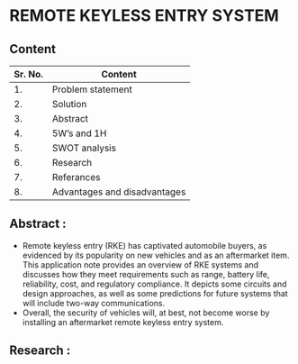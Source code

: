 # REMOTE KEYLESS ENTRY SYSTEM
## Content
| Sr. No.| Content |
| ----- | ---- |
| 1.| Problem statement |
| 2.| Solution |
| 3.| Abstract |
| 4.| 5W’s and 1H |
| 5.| SWOT analysis |
| 6.| Research |
| 7.| Referances |
| 8. | Advantages and disadvantages |



## Abstract : 
- Remote keyless entry (RKE) has captivated automobile buyers, as evidenced by its popularity on new vehicles and as an aftermarket item. This application note provides an overview of RKE systems and discusses how they meet requirements such as range, battery life, reliability, cost, and regulatory compliance. It depicts some circuits and design approaches, as well as some predictions for future systems that will include two-way communications.
-  Overall, the security of vehicles will, at best, not become worse by installing an aftermarket remote keyless entry system.


## Research :

